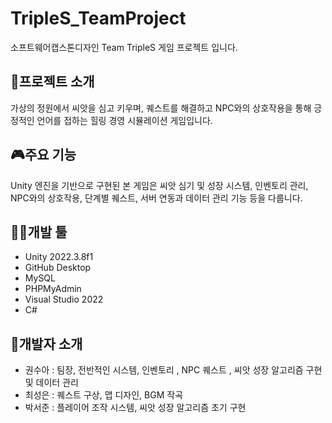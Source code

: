 # TripleS_TeamProject
소프트웨어캡스톤디자인 Team TripleS 게임 프로젝트 입니다.

## 📖프로젝트 소개
가상의 정원에서 씨앗을 심고 키우며, 퀘스트를 해결하고 NPC와의 상호작용을 통해 긍정적인 언어를 접하는 힐링 경영 시뮬레이션 게임입니다.

## 🎮주요 기능
Unity 엔진을 기반으로 구현된 본 게임은 씨앗 심기 및 성장 시스템, 인벤토리 관리, NPC와의 상호작용, 단계별 퀘스트, 서버 연동과 데이터 관리 기능 등을 다룹니다.

## 👩‍💻개발 툴
* Unity 2022.3.8f1
* GitHub Desktop
* MySQL
* PHPMyAdmin
* Visual Studio 2022
* C#

## 👥개발자 소개
* 권수아 : 팀장, 전반적인 시스템, 인벤토리 , NPC 퀘스트 , 씨앗 성장 알고리즘 구현 및 데이터 관리
* 최성은 : 퀘스트 구상, 맵 디자인, BGM 작곡
* 박서준 : 플레이어 조작 시스템, 씨앗 성장 알고리즘 초기 구현




